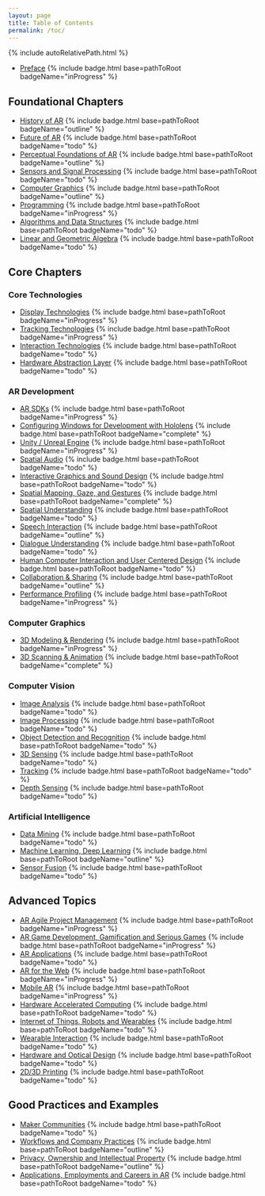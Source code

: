 ```yaml
---
layout: page
title: Table of Contents
permalink: /toc/
---
```


{% include autoRelativePath.html %}

- [Preface](/ar-for-eu-book/chapter/preface/) {% include badge.html base=pathToRoot badgeName="inProgress" %}

## Foundational Chapters

- [History of AR](/ar-for-eu-book/chapter/historyar/) {% include badge.html base=pathToRoot badgeName="outline" %}
- [Future of AR](/ar-for-eu-book/chapter/futurear/) {% include badge.html base=pathToRoot badgeName="todo" %}
- [Perceptual Foundations of AR](/ar-for-eu-book/chapter/perceptionar/) {% include badge.html base=pathToRoot badgeName="outline" %}
- [Sensors and Signal Processing](/ar-for-eu-book/chapter/sensors/) {% include badge.html base=pathToRoot badgeName="todo" %}
- [Computer Graphics](/ar-for-eu-book/chapter/cg/) {% include badge.html base=pathToRoot badgeName="outline" %}
- [Programming](/ar-for-eu-book/chapter/prog/) {% include badge.html base=pathToRoot badgeName="inProgress" %}
- [Algorithms and Data Structures](/ar-for-eu-book/chapter/ads/) {% include badge.html base=pathToRoot badgeName="todo" %}
- [Linear and Geometric Algebra](/ar-for-eu-book/chapter/math/) {% include badge.html base=pathToRoot badgeName="todo" %}

## Core Chapters

### Core Technologies
- [Display Technologies](/ar-for-eu-book/chapter/displaytech/) {% include badge.html base=pathToRoot badgeName="inProgress" %}
- [Tracking Technologies](/ar-for-eu-book/chapter/tracking/) {% include badge.html base=pathToRoot badgeName="inProgress" %}
- [Interaction Technologies](/ar-for-eu-book/chapter/interaction/) {% include badge.html base=pathToRoot badgeName="todo" %}
- [Hardware Abstraction Layer](/ar-for-eu-book/chapter/hal/) {% include badge.html base=pathToRoot badgeName="todo" %}

### AR Development

- [AR SDKs](/ar-for-eu-book/chapter/arsdk/) {% include badge.html base=pathToRoot badgeName="inProgress" %}
- [Configuring Windows for Development with Hololens](/ar-for-eu-book/chapter/holotoolkit/) {% include badge.html base=pathToRoot badgeName="complete" %}
- [Unity / Unreal Engine](/ar-for-eu-book/chapter/engines/) {% include badge.html base=pathToRoot badgeName="inProgress" %}
- [Spatial Audio](/ar-for-eu-book/chapter/spatialaudio/) {% include badge.html base=pathToRoot badgeName="todo" %}
- [Interactive Graphics and Sound Design](/ar-for-eu-book/chapter/intdesign/) {% include badge.html base=pathToRoot badgeName="todo" %}
- [Spatial Mapping, Gaze, and Gestures](/ar-for-eu-book/chapter/spatialMapping/) {% include badge.html base=pathToRoot badgeName="complete" %}
- [Spatial Understanding](/ar-for-eu-book/chapter/spatialUnderstanding/) {% include badge.html base=pathToRoot badgeName="todo" %}
- [Speech Interaction](/ar-for-eu-book/chapter/speech/) {% include badge.html base=pathToRoot badgeName="outline" %}
- [Dialogue Understanding](/ar-for-eu-book/chapter/dialogueUnderstanding/) {% include badge.html base=pathToRoot badgeName="todo" %}
- [Human Computer Interaction and User Centered Design](/ar-for-eu-book/chapter/hci/) {% include badge.html base=pathToRoot badgeName="todo" %}
- [Collaboration & Sharing](/ar-for-eu-book/chapter/sharing/) {% include badge.html base=pathToRoot badgeName="outline" %}
- [Performance Profiling](/ar-for-eu-book/chapter/performance/) {% include badge.html base=pathToRoot badgeName="inProgress" %}

### Computer Graphics
- [3D Modeling & Rendering](/ar-for-eu-book/chapter/modeling/) {% include badge.html base=pathToRoot badgeName="inProgress" %}
- [3D Scanning & Animation](/ar-for-eu-book/chapter/3dscanning-animation/) {% include badge.html base=pathToRoot badgeName="complete" %}

### Computer Vision

- [Image Analysis](/ar-for-eu-book/chapter/imageanalysis/) {% include badge.html base=pathToRoot badgeName="todo" %}
- [Image Processing](/ar-for-eu-book/chapter/imageproc/) {% include badge.html base=pathToRoot badgeName="todo" %}
- [Object Detection and Recognition](/ar-for-eu-book/chapter/odr/) {% include badge.html base=pathToRoot badgeName="todo" %}
- [3D Sensing](/ar-for-eu-book/chapter/3Dsensing/) {% include badge.html base=pathToRoot badgeName="todo" %}
- [Tracking](/ar-for-eu-book/chapter/otracking/) {% include badge.html base=pathToRoot badgeName="todo" %}
- [Depth Sensing](/ar-for-eu-book/chapter/depthsensing/) {% include badge.html base=pathToRoot badgeName="todo" %}

### Artificial Intelligence

- [Data Mining](/ar-for-eu-book/chapter/dm/) {% include badge.html base=pathToRoot badgeName="todo" %}
- [Machine Learning, Deep Learning](/ar-for-eu-book/chapter/ml/) {% include badge.html base=pathToRoot badgeName="outline" %}
- [Sensor Fusion](/ar-for-eu-book/chapter/sf/) {% include badge.html base=pathToRoot badgeName="todo" %}

## Advanced Topics

- [AR Agile Project Management](/ar-for-eu-book/chapter/apm/) {% include badge.html base=pathToRoot badgeName="inProgress" %}
- [AR Game Development, Gamification and Serious Games](/ar-for-eu-book/chapter/game/) {% include badge.html base=pathToRoot badgeName="inProgress" %}
- [AR Applications](/ar-for-eu-book/chapter/apps/) {% include badge.html base=pathToRoot badgeName="todo" %}
- [AR for the Web](/ar-for-eu-book/chapter/web/) {% include badge.html base=pathToRoot badgeName="inProgress" %}
- [Mobile AR](/ar-for-eu-book/chapter/mobile/) {% include badge.html base=pathToRoot badgeName="inProgress" %}
- [Hardware Accelerated Computing](/ar-for-eu-book/chapter/hac/) {% include badge.html base=pathToRoot badgeName="todo" %}
- [Internet of Things, Robots and Wearables](/ar-for-eu-book/chapter/iot/) {% include badge.html base=pathToRoot badgeName="todo" %}
- [Wearable Interaction](/ar-for-eu-book/chapter/wearableInteraction/) {% include badge.html base=pathToRoot badgeName="todo" %}
- [Hardware and Optical Design](/ar-for-eu-book/chapter/hardware/) {% include badge.html base=pathToRoot badgeName="todo" %}
- [2D/3D Printing](/ar-for-eu-book/chapter/printing/) {% include badge.html base=pathToRoot badgeName="todo" %}

## Good Practices and Examples

- [Maker Communities](/ar-for-eu-book/chapter/maker/) {% include badge.html base=pathToRoot badgeName="todo" %}
- [Workflows and Company Practices](/ar-for-eu-book/chapter/workflows/) {% include badge.html base=pathToRoot badgeName="outline" %}
- [Privacy, Ownership and Intellectual Property](/ar-for-eu-book/chapter/privacy/) {% include badge.html base=pathToRoot badgeName="outline" %}
- [Applications, Employments and Careers in AR](/ar-for-eu-book/chapter/careers/) {% include badge.html base=pathToRoot badgeName="todo" %}


<!--
<div class="trigger">
<ul class="post-list">
  {% for my_page in site.pages %}
    {% if my_page.title %}
      {% if my_page.categories == 'chapter' %}
      <li>
      <a class="page-link" href="{{ my_page.url | prepend: site.baseurl }}">{{ my_page.title }}</a>
      </li>
      {% endif %}
    {% endif %}
  {% endfor %}
</ul>
</div>
-->
